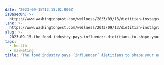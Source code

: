 ```yaml
---
date: '2023-09-15T12:18:02.000Z'
isBasedOn: >-
  https://www.washingtonpost.com/wellness/2023/09/13/dietitian-instagram-tiktok-paid-food-industry/
link: >-
  https://www.washingtonpost.com/wellness/2023/09/13/dietitian-instagram-tiktok-paid-food-industry/
slug: >-
  2023-09-15-the-food-industry-pays-influencer-dietitians-to-shape-your-eating-habits
tags:
  - health
  - marketing
title: 'The food industry pays ‘influencer’ dietitians to shape your eating habits '
---
```


